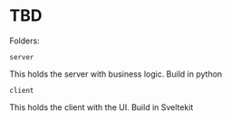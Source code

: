# TBD 

Folders:

```
server
```

This holds the server with business logic. Build in python


```
client
```

This holds the client with the UI. Build in Sveltekit




